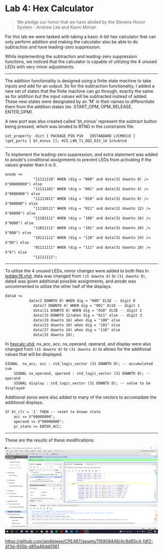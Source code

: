 # Lab 4: Hex Calculator

> We pledge our honor that we have abided by the Stevens Honor System - Andrew Lee and Kavin Mohan

For this lab we were tasked with taking a basic 4-bit hex calculator that can only perform addition and making the calculator also be able to do subtraction and have leading-zero suppression.

While implementing the subtraction and leading-zero suppression functions, we noticed that the calculator is capable of utilizing the 4 unused LEDs with very minor adjustments.

---
The addition functionality is designed using a finite state machine to take inputs and add for an output. So for the subtraction functionality, I added a new set of states that the finite machine can go through, exactly the same as for addition but the input values will be subtracted instead of added. These new states were designated by an 'M' in their names to differentiate them from the addition states (ex. START_OPM, OPM_RELEASE, ENTER_OPM).

A new port was also created called 'bt_minus' represent the subtract button being pressed, which was binded to BTND in the constraints file.

```
set_property -dict { PACKAGE_PIN P18   IOSTANDARD LVCMOS33 } [get_ports { bt_minus }]; #IO_L9N_T1_DQS_D13_14 Sch=btnd
```

---
To implement the leading-zero suppression, and extra statement was added to anode's conditional assignments to prevent LEDs from activating if the values greater than it is 0.

```
anode <= 
	         "11111110" WHEN (dig = "000" and data(31 downto 0) /= X"00000000") else
	         "11111101" WHEN (dig = "001" and data(31 downto 4) /= X"0000000") else
	         "11111011" WHEN (dig = "010" and data(31 downto 8) /= X"000000") else
	         "11110111" WHEN (dig = "011" and data(31 downto 12) /= X"00000") else
	         "11101111" WHEN (dig = "100" and data(31 downto 16) /= X"0000") else
	         "11011111" WHEN (dig = "101" and data(31 downto 20) /= X"000") else
	         "10111111" WHEN (dig = "110" and data(31 downto 24) /= X"00") else 
	         "01111111" WHEN (dig = "111" and data(31 downto 28) /= X"0") else
	         "11111111";
```

---
To utilize the 4 unused LEDs, minor changes were added to both files
In [leddec16.vhd](https://github.com/andieleee/CPE487/blob/main/Lab4/leddec16.vhd), data was changed from `(15 downto 0)` to `(31 downto 0)`, data4 was given additional possible assignments, and anode was uncommented to utilize the other half of the displays.

```
data4 <=
           data(3 DOWNTO 0) WHEN dig = "000" ELSE -- digit 0
	         data(7 DOWNTO 4) WHEN dig = "001" ELSE -- digit 1
	         data(11 DOWNTO 8) WHEN dig = "010" ELSE -- digit 2
	         data(15 DOWNTO 12)when dig = "011" else -- digit 3
	         data(19 downto 16) when dig = "100" else
	         data(23 downto 20) when dig = "101" else
	         data(27 downto 24) when dig = "110" else
	         data(31 downto 28);
```
In [hexcalc.vhd](https://github.com/andieleee/CPE487/blob/main/Lab4/hexcalc.vhd), nx_acc, acc, nx_operand, operand, and display were also changed from `(15 downto 0)` to `(31 downto 0)` to allows for the additional values that will be displayed.

```
SIGNAL  nx_acc, acc : std_logic_vector (31 DOWNTO 0); -- accumulated sum
	SIGNAL nx_operand, operand : std_logic_vector (31 DOWNTO 0); -- operand
	SIGNAL display : std_logic_vector (31 DOWNTO 0); -- value to be displayed
```
Additional zeros were also added to many of the vectors to accomadate the additional displays.

```
IF bt_clr = '1' THEN -- reset to known state
	acc <= X"00000000";
	operand <= X"00000000";
	pr_state <= ENTER_ACC;
```

---
These are the results of these modifications:

![](/Lab4/upload4.png)

https://github.com/andieleee/CPE487/assets/116908446/4c8d65c4-fdf2-4f3d-935b-d85a46dd0561 


